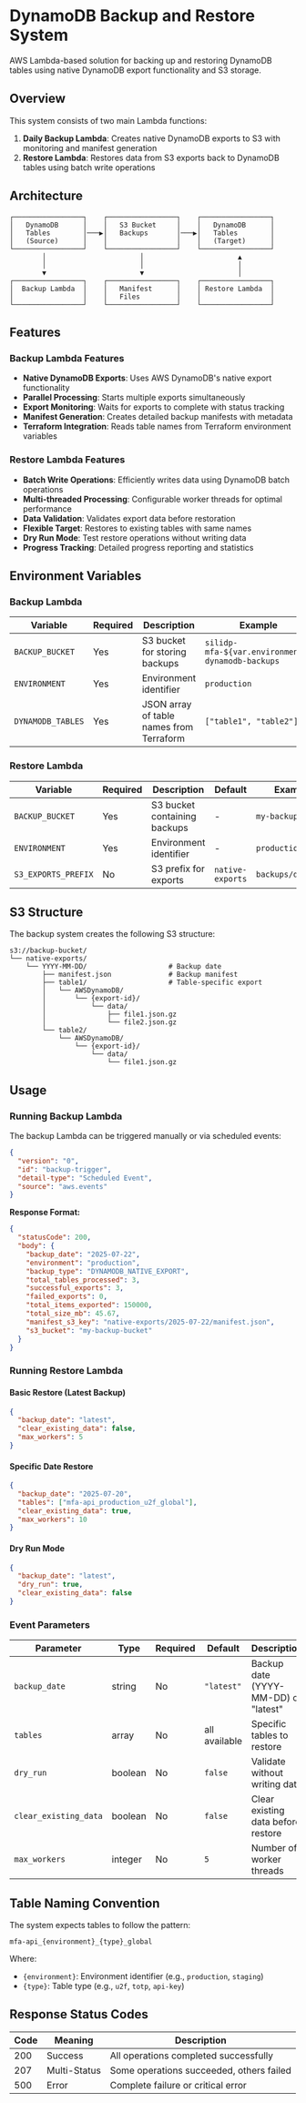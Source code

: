 # DynamoDB Backup and Restore System

AWS Lambda-based solution for backing up and restoring DynamoDB tables using native DynamoDB export functionality and S3 storage.

## Overview

This system consists of two main Lambda functions:

1. **Daily Backup Lambda**: Creates native DynamoDB exports to S3 with monitoring and manifest generation
2. **Restore Lambda**: Restores data from S3 exports back to DynamoDB tables using batch write operations

## Architecture

```
┌─────────────────┐    ┌─────────────────┐    ┌─────────────────┐
│   DynamoDB      │    │   S3 Bucket     │    │   DynamoDB      │
│   Tables        │───▶│   Backups       │───▶│   Tables        │
│   (Source)      │    │                 │    │   (Target)      │
└─────────────────┘    └─────────────────┘    └─────────────────┘
        │                       │                       ▲
        │                       │                       │
        ▼                       ▼                       │
┌─────────────────┐    ┌─────────────────┐    ┌─────────────────┐
│  Backup Lambda  │    │   Manifest      │    │ Restore Lambda  │
│                 │    │   Files         │    │                 │
└─────────────────┘    └─────────────────┘    └─────────────────┘
```

## Features

### Backup Lambda Features
- **Native DynamoDB Exports**: Uses AWS DynamoDB's native export functionality
- **Parallel Processing**: Starts multiple exports simultaneously
- **Export Monitoring**: Waits for exports to complete with status tracking
- **Manifest Generation**: Creates detailed backup manifests with metadata
- **Terraform Integration**: Reads table names from Terraform environment variables

### Restore Lambda Features
- **Batch Write Operations**: Efficiently writes data using DynamoDB batch operations
- **Multi-threaded Processing**: Configurable worker threads for optimal performance
- **Data Validation**: Validates export data before restoration
- **Flexible Target**: Restores to existing tables with same names
- **Dry Run Mode**: Test restore operations without writing data
- **Progress Tracking**: Detailed progress reporting and statistics

## Environment Variables

### Backup Lambda
| Variable | Required | Description | Example |
|----------|----------|-------------|---------|
| `BACKUP_BUCKET` | Yes | S3 bucket for storing backups | `silidp-mfa-${var.environment}-dynamodb-backups` |
| `ENVIRONMENT` | Yes | Environment identifier | `production` |
| `DYNAMODB_TABLES` | Yes | JSON array of table names from Terraform | `["table1", "table2"]` |

### Restore Lambda
| Variable | Required | Description | Default | Example |
|----------|----------|-------------|---------|---------|
| `BACKUP_BUCKET` | Yes | S3 bucket containing backups | - | `my-backup-bucket` |
| `ENVIRONMENT` | Yes | Environment identifier | - | `production` |
| `S3_EXPORTS_PREFIX` | No | S3 prefix for exports | `native-exports` | `backups/dynamodb` |

## S3 Structure

The backup system creates the following S3 structure:

```
s3://backup-bucket/
└── native-exports/
    └── YYYY-MM-DD/                    # Backup date
        ├── manifest.json              # Backup manifest
        ├── table1/                    # Table-specific export
        │   └── AWSDynamoDB/
        │       └── {export-id}/
        │           └── data/
        │               ├── file1.json.gz
        │               └── file2.json.gz
        └── table2/
            └── AWSDynamoDB/
                └── {export-id}/
                    └── data/
                        └── file1.json.gz
```

## Usage

### Running Backup Lambda

The backup Lambda can be triggered manually or via scheduled events:

```json
{
  "version": "0",
  "id": "backup-trigger",
  "detail-type": "Scheduled Event",
  "source": "aws.events"
}
```

**Response Format:**
```json
{
  "statusCode": 200,
  "body": {
    "backup_date": "2025-07-22",
    "environment": "production", 
    "backup_type": "DYNAMODB_NATIVE_EXPORT",
    "total_tables_processed": 3,
    "successful_exports": 3,
    "failed_exports": 0,
    "total_items_exported": 150000,
    "total_size_mb": 45.67,
    "manifest_s3_key": "native-exports/2025-07-22/manifest.json",
    "s3_bucket": "my-backup-bucket"
  }
}
```

### Running Restore Lambda

#### Basic Restore (Latest Backup)
```json
{
  "backup_date": "latest",
  "clear_existing_data": false,
  "max_workers": 5
}
```

#### Specific Date Restore
```json
{
  "backup_date": "2025-07-20",
  "tables": ["mfa-api_production_u2f_global"],
  "clear_existing_data": true,
  "max_workers": 10
}
```

#### Dry Run Mode
```json
{
  "backup_date": "latest",
  "dry_run": true,
  "clear_existing_data": false
}
```

### Event Parameters

| Parameter | Type | Required | Default | Description |
|-----------|------|----------|---------|-------------|
| `backup_date` | string | No | `"latest"` | Backup date (YYYY-MM-DD) or "latest" |
| `tables` | array | No | all available | Specific tables to restore |
| `dry_run` | boolean | No | `false` | Validate without writing data |
| `clear_existing_data` | boolean | No | `false` | Clear existing data before restore |
| `max_workers` | integer | No | `5` | Number of worker threads |

## Table Naming Convention

The system expects tables to follow the pattern:
```
mfa-api_{environment}_{type}_global
```

Where:
- `{environment}`: Environment identifier (e.g., `production`, `staging`)
- `{type}`: Table type (e.g., `u2f`, `totp`, `api-key`)


## Response Status Codes

| Code | Meaning | Description |
|------|---------|-------------|
| 200 | Success | All operations completed successfully |
| 207 | Multi-Status | Some operations succeeded, others failed |
| 500 | Error | Complete failure or critical error |
